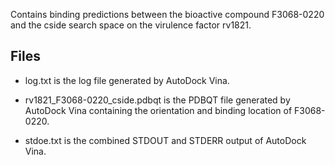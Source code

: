 Contains binding predictions between the bioactive compound F3068-0220 and the cside search space on the virulence factor rv1821.

## Files

- log.txt is the log file generated by AutoDock Vina.

- rv1821_F3068-0220_cside.pdbqt is the PDBQT file generated by AutoDock Vina containing the orientation and binding location of F3068-0220.

- stdoe.txt is the combined STDOUT and STDERR output of AutoDock Vina.

